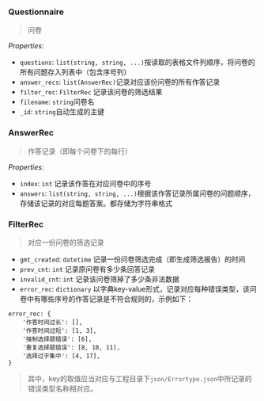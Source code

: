 ### Questionnaire
> 问卷

*Properties:*
* `questions`: `list(string, string, ...)`按读取的表格文件列顺序，将问卷的所有问题存入列表中（包含序号列）
* `answer_recs`: `list(AnswerRec)`记录对应该份问卷的所有作答记录
* `filter_rec`: `FilterRec` 记录该问卷的筛选结果
* `filename`: `string`问卷名
* `_id`: `string`自动生成的主键

### AnswerRec 
> 作答记录（即每个问卷下的每行）

*Properties:*
* `index`: `int` 记录该作答在对应问卷中的序号
* `answers`: `list(string, string, ...)`根据该作答记录所属问卷的问题顺序，存储该记录的对应每题答案。都存储为字符串格式

### FilterRec
> 对应一份问卷的筛选记录
* `gmt_created`: `datetime` 记录一份问卷筛选完成（即生成筛选报告）的时间
* `prev_cnt`: `int` 记录原问卷有多少条回答记录
* `invalid_cnt`: `int` 记录该问卷筛掉了多少条非法数据
* `error_rec`: `dictionary` 以字典key-value形式，记录对应每种错误类型，该问卷中有哪些序号的作答记录是不符合规则的，示例如下：
```
error_rec: {
    '作答时间过长': [],
    '作答时间过短': [1, 3],
    '强制选择题错误': [6],
    '重复选择题错误': [8, 10, 11],
    '选择过于集中': [4, 17],
}
```
> 其中，key的取值应当对应与工程目录下`json/Errortype.json`中所记录的错误类型名称相对应。